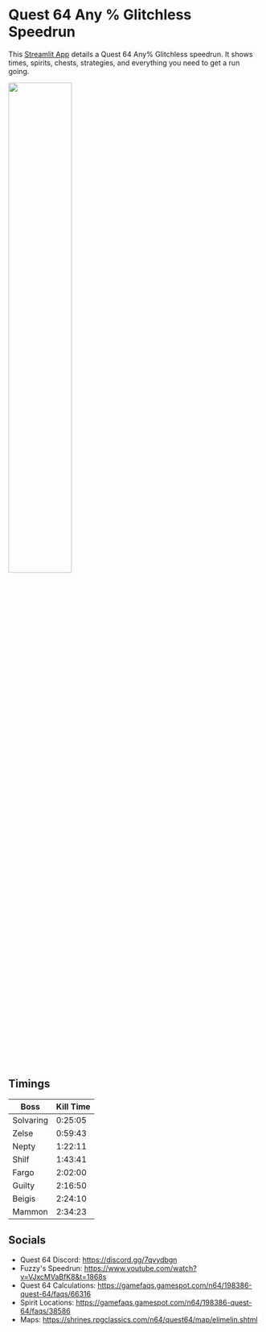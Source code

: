 # Quest 64 Any % Glitchless Speedrun

This [Streamlit App](https://quest64speedrun.streamlit.app) details a Quest 64 Any% Glitchless speedrun. 
It shows times, spirits, chests, strategies, and everything you need to get a run going.

<img src="https://assets-prd.ignimgs.com/2023/03/11/quest64-1678500187713.jpg" width=50% height=50%>

## Timings

| Boss | Kill Time |
| ------------- | ------------- |
| Solvaring | 0:25:05 |
| Zelse | 0:59:43 |
| Nepty | 1:22:11 |
| Shilf | 1:43:41 |
| Fargo | 2:02:00 |
| Guilty | 2:16:50 |
| Beigis | 2:24:10 |
| Mammon | 2:34:23 |

## Socials
- Quest 64 Discord: https://discord.gg/7qvydbgn
- Fuzzy's Speedrun: https://www.youtube.com/watch?v=VJxcMVaBfK8&t=1868s
- Quest 64 Calculations: https://gamefaqs.gamespot.com/n64/198386-quest-64/faqs/66316
- Spirit Locations: https://gamefaqs.gamespot.com/n64/198386-quest-64/faqs/38586
- Maps: https://shrines.rpgclassics.com/n64/quest64/map/elimelin.shtml
